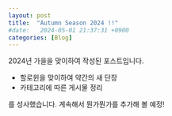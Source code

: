 ```yaml
---
layout: post
title:  "Autumn Season 2024 !!"
#date:   2024-05-01 21:37:31 +0900
categories: [Blog]
---
```

2024년 가을을 맞이하여 작성된 포스트입니다.

- 할로윈을 맞이하여 약간의 새 단장
- 카테고리에 따른 게시물 정리

를 성사했습니다. 계속해서 뭔가뭔가를 추가해 볼 예정!




<!-- 하이퍼링킹 -->
[jekyll-docs]: https://jekyllrb.com/docs/home


